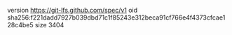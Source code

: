version https://git-lfs.github.com/spec/v1
oid sha256:f221dadd7927b039dbd71c1f85243e312beca91cf766e4f4373cfcae128c4be5
size 3404
